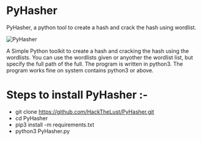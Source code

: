 # PyHasher
PyHasher, a python tool to create a hash and crack the hash using wordlist.

![PyHasher](PyHasher.png)

A Simple Python toolkit to create a hash and cracking the hash using the wordlists. You can use the wordlists given or anyother the wordlist list, but specify the full path of the full. The program is written in python3. The program works fine on system contains python3 or above.

# Steps to install PyHasher :-
* git clone https://github.com/HackTheLust/PyHasher.git
* cd PyHasher
* pip3 install -m requirements.txt
* python3 PyHasher.py

